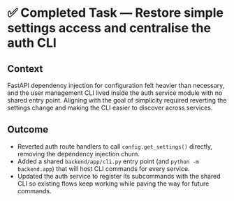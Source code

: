 # ✅ Completed Task — Restore simple settings access and centralise the auth CLI

## Context
FastAPI dependency injection for configuration felt heavier than necessary, and the user management CLI lived inside the auth
service module with no shared entry point. Aligning with the goal of simplicity required reverting the settings change and
making the CLI easier to discover across services.

## Outcome
- Reverted auth route handlers to call `config.get_settings()` directly, removing the dependency injection churn.
- Added a shared `backend/app/cli.py` entry point (and `python -m backend.app`) that will host CLI commands for every service.
- Updated the auth service to register its subcommands with the shared CLI so existing flows keep working while paving the way for future commands.
